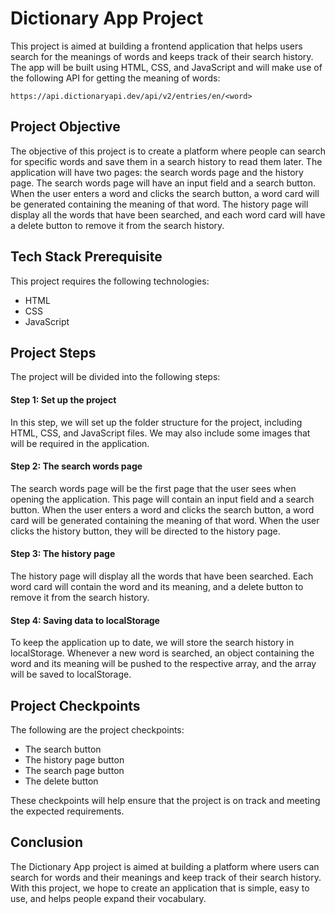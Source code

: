 # Dictionary App Project

This project is aimed at building a frontend application that helps users search for the meanings of words and keeps track of their search history. The app will be built using HTML, CSS, and JavaScript and will make use of the following API for getting the meaning of words:

`https://api.dictionaryapi.dev/api/v2/entries/en/<word>`

## Project Objective

The objective of this project is to create a platform where people can search for specific words and save them in a search history to read them later. The application will have two pages: the search words page and the history page. The search words page will have an input field and a search button. When the user enters a word and clicks the search button, a word card will be generated containing the meaning of that word. The history page will display all the words that have been searched, and each word card will have a delete button to remove it from the search history.

## Tech Stack Prerequisite

This project requires the following technologies:

- HTML
- CSS
- JavaScript

## Project Steps

The project will be divided into the following steps:

#### Step 1: Set up the project

In this step, we will set up the folder structure for the project, including HTML, CSS, and JavaScript files. We may also include some images that will be required in the application.

#### Step 2: The search words page

The search words page will be the first page that the user sees when opening the application. This page will contain an input field and a search button. When the user enters a word and clicks the search button, a word card will be generated containing the meaning of that word. When the user clicks the history button, they will be directed to the history page.

#### Step 3: The history page

The history page will display all the words that have been searched. Each word card will contain the word and its meaning, and a delete button to remove it from the search history.

#### Step 4: Saving data to localStorage

To keep the application up to date, we will store the search history in localStorage. Whenever a new word is searched, an object containing the word and its meaning will be pushed to the respective array, and the array will be saved to localStorage.

## Project Checkpoints

The following are the project checkpoints:

- The search button
- The history page button
- The search page button
- The delete button

These checkpoints will help ensure that the project is on track and meeting the expected requirements.

## Conclusion

The Dictionary App project is aimed at building a platform where users can search for words and their meanings and keep track of their search history. With this project, we hope to create an application that is simple, easy to use, and helps people expand their vocabulary.

